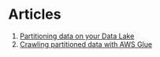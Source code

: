 # Articles

1. [Partitioning data on your Data Lake](partitioning_your_data_lake.md)
1. [Crawling partitioned data with AWS Glue](crawling_partitioned_data_with_aws_glue.md)